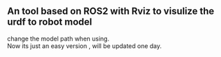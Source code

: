 ## An tool based on ROS2 with Rviz to visulize the urdf to robot model

change the model path when using.  
Now its just an easy version , will be updated one day.

